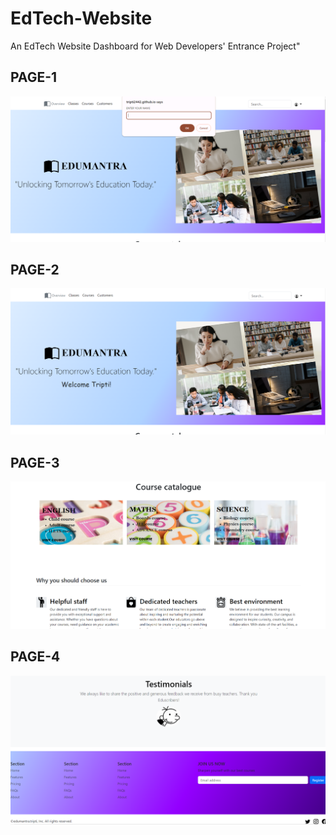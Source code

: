 # EdTech-Website
<p>An EdTech Website Dashboard for Web Developers' Entrance Project"</p>
<h2>PAGE-1</h2>
<img src="./page1.png">
<h2>PAGE-2</h2>
<img src="./page2.png">
<h2>PAGE-3</h2>
<img src="./page3.png">
<h2>PAGE-4</h2>
<img src="./page4.png">

